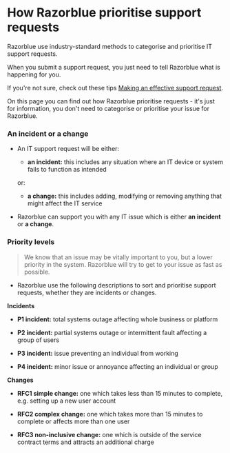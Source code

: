 # How Razorblue prioritise support requests

Razorblue use industry-standard methods to categorise and prioritise IT support requests.

When you submit a support request, you just need to tell Razorblue what is happening for you.

If you're not sure, check out these tips [Making an effective support request](support/help-razorblue.md).

On this page you can find out how Razorblue prioritise requests - it's just for information, you don't need to categorise or prioritise your issue for Razorblue.

### An incident or a change

- An IT support request will be either:

	- **an incident:** this includes any situation where an IT device or system fails to function as intended
	
	or:
	
	- **a change:** this includes adding, modifying or removing anything that might affect the IT service

- Razorblue can support you with any IT issue which is either **an incident** or **a change**.


### Priority levels
> We know that an issue may be vitally important to you, but a lower priority in the system.
Razorblue will try to get to your issue as fast as possible.


- Razorblue use the following descriptions to sort and prioritise support requests, whether they are incidents or changes.

**Incidents**

- **P1 incident:** total systems outage affecting whole business or platform

- **P2 incident:** partial systems outage or intermittent fault affecting a group of users

- **P3 incident:** issue preventing an individual from working

- **P4 incident:** minor issue or annoyance affecting an individual or group


**Changes**

- **RFC1 simple change:** one which takes less than 15 minutes to complete, e.g. setting up a new user account

- **RFC2 complex change:** one which takes more than 15 minutes to complete or affects more than one user

- **RFC3 non-inclusive change:** one which is outside of the service contract terms and attracts an additional charge
